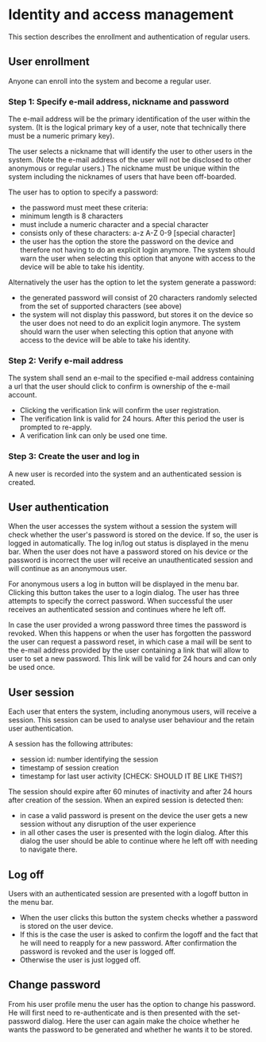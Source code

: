 # Identity and access management
This section describes the enrollment and authentication of regular users.

## User enrollment
Anyone can enroll into the system and become a regular user.

### Step 1: Specify e-mail address, nickname and password
The e-mail address will be the primary identification of the user within
the system. (It is the logical primary key of a user, note that technically there
must be a numeric primary key).

The user selects a nickname that will identify the user to other users in the system. (Note the
e-mail address of the user will not be disclosed to other anonymous or regular users.) The nickname
must be unique within the system including the nicknames of users that have been off-boarded.

The user has to option to specify a password:
- the password must meet these criteria:
 - minimum length is 8 characters
 - must include a numeric character and a special character
 - consists only of these characters: a-z A-Z 0-9 [special character]
- the user has the option the store the password on the device and therefore not having to
do an explicit login anymore. The system should warn the user when selecting this option
that anyone with access to the device will be able to take his identity.

Alternatively the user has the option to let the system generate a password:
- the generated password will consist of 20 characters randomly selected from the set of supported
characters (see above)
- the system will not display this password, but stores it on the device so the user does
not need to do an explicit login anymore. The system should warn the user when selecting this option
that anyone with access to the device will be able to take his identity.

### Step 2: Verify e-mail address
The system shall send an e-mail to the specified e-mail address containing a url that the
user should click to confirm is ownership of the e-mail account.
- Clicking the verification link will confirm the user registration.
- The verification link is valid for 24 hours. After this period the user is prompted to re-apply.
- A verification link can only be used one time.

### Step 3: Create the user and log in
A new user is recorded into the system and an authenticated session is created.

## User authentication
When the user accesses the system without a session the system will check whether the user's
password is stored on the device. If so, the user is logged in automatically. The log in/log out status
is displayed in the menu bar. When the user does not have a password stored on his device or the password is
incorrect the user will receive an unauthenticated session and will continue as an anonymous user.

For anonymous users a log in button will be displayed in the menu bar. Clicking this button takes the user
to a login dialog. The user has three attempts to specify the correct password. When successful the user
receives an authenticated session and continues where he left off.

In case the user provided a wrong password three times the password is revoked. When this happens or when the
user has forgotten the password the user can request a password reset, in which case a mail will be sent to
the e-mail address provided by the user containing a link that will allow to user to set a new password. This link will be
valid for 24 hours and can only be used once.

## User session
Each user that enters the system, including anonymous users, will receive a session. This session can be used to analyse user
behaviour and the retain user authentication.

A session has the following attributes:
- session id: number identifying the session
- timestamp of session creation
- timestamp for last user activity [CHECK: SHOULD IT BE LIKE THIS?]


The session should expire after 60 minutes of inactivity and after 24 hours after creation of the session.
When an expired session is detected then:
- in case a valid password is present on the device the user gets a new session without any disruption of the user experience
- in all other cases the user is presented with the login dialog. After this dialog the user should be able to continue where he left off with needing to navigate there.

## Log off
Users with an authenticated session are presented with a logoff button in the
menu bar.
- When the user clicks this button the system checks whether a password
is stored on the user device.
- If this is the case the user is asked to confirm the logoff and the fact that he
will need to reapply for a new password. After confirmation the password is revoked and the user is logged off.
- Otherwise the user is just logged off.

## Change password
From his user profile menu the user has the option to change his password.
He will first need to re-authenticate and is then presented with the set-password
dialog. Here the user can again make the choice whether he wants the password to
be generated and whether he wants it to be stored.
